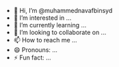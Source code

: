 - 👋 Hi, I’m @muhammednavafbinsyd
- 👀 I’m interested in ...
- 🌱 I’m currently learning ...
- 💞️ I’m looking to collaborate on ...
- 📫 How to reach me ...
- 😄 Pronouns: ...
- ⚡ Fun fact: ...

<!---
muhammednavafbinsyd/muhammednavafbinsyd is a ✨ special ✨ repository because its `README.md` (this file) appears on your GitHub profile.
You can click the Preview link to take a look at your changes.
--->

